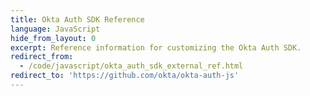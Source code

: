 ```yaml
---
title: Okta Auth SDK Reference
language: JavaScript
hide_from_layout: 0
excerpt: Reference information for customizing the Okta Auth SDK.
redirect_from:
  - /code/javascript/okta_auth_sdk_external_ref.html
redirect_to: 'https://github.com/okta/okta-auth-js'
---
```


